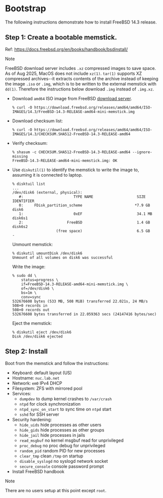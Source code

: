 # Bootstrap

The following instructions demonstrate how to install FreeBSD 14.3 release.


## Step 1: Create a bootable memstick.

Ref: https://docs.freebsd.org/en/books/handbook/bsdinstall/

> [!NOTE]
> FreeBSD download server includes `.xz` compressed images to save space.
> As of Aug 2025, MacOS does not include `xz(1)`. `tar(1)` supports XZ
> compressed archives--it extracts contents of the archive instead of
> keeping the image `.iso` or `.img`, which is to be written to the external
> memstick with `dd(1)`. Therefore the instructions below download `.img`
> instead of `.img.xz`.

* Download `amd64` ISO image from FreeBSD
  [download server](https://download.freebsd.org/releases/amd64/amd64/ISO-IMAGES/).

  ```console
  % curl -O https://download.freebsd.org/releases/amd64/amd64/ISO-IMAGES/14.3/FreeBSD-14.3-RELEASE-amd64-mini-memstick.img
  ```

* Download checksum list:

  ```console
  % curl -O https://download.freebsd.org/releases/amd64/amd64/ISO-IMAGES/14.3/CHECKSUM.SHA512-FreeBSD-14.3-RELEASE-amd64
  ```

* Verify checksum:

  ```console
  % shasum -c CHECKSUM.SHA512-FreeBSD-14.3-RELEASE-amd64 --ignore-missing
  FreeBSD-14.3-RELEASE-amd64-mini-memstick.img: OK
  ```

* Use `diskutil(1)` to identify the memstick to write the image to, assuming
  it is connected to laptop.

  ```console
  % disktuil list
  ...
  /dev/disk6 (external, physical):
     #:                       TYPE NAME                    SIZE       IDENTIFIER
     0:     FDisk_partition_scheme                        *7.9 GB     disk6
     1:                       0xEF                         34.1 MB    disk6s1
     2:                    FreeBSD                         1.4 GB     disk6s2
                      (free space)                         6.5 GB     -
  ```

  Unmount memstick:

  ```console
  % diskutil umountDisk /dev/disk6
  Unmount of all volumes on disk6 was successful
  ```

  Write the image:

  ```console
  % sudo dd \
      status=progress \
      if=FreeBSD-14.3-RELEASE-amd64-mini-memstick.img \
      of=/dev/disk6 \
      bs=1m \
      conv=sync
  532676608 bytes (533 MB, 508 MiB) transferred 22.021s, 24 MB/s
  508+0 records in
  508+0 records out
  532676608 bytes transferred in 22.059363 secs (24147416 bytes/sec)
  ```

  Eject the memstick:

  ```console
  % diskutil eject /dev/disk6
  Disk /dev/disk6 ejected
  ```

## Step 2: Install

Boot from the memstick and follow the instructions:

* Keyboard: default layout (US)
* Hostname: `nuc.lab.net`
* Network: `em0` IPv4 DHCP
* Filesystem: ZFS with mirrored pool
* Services:
  - `dumpdev` to dump kernel crashes to `/var/crash`
  - `ntpd` for clock synchronization
  - `ntpd_sync_on_start` to sync time on `ntpd` start
  - `sshd` for SSH server
* Security hardening:
  - `hide_uids` hide processes as other users
  - `hide_gids` hide processes as other groups
  - `hide_jail` hide processes in jails
  - `read_msgbuf` no kernel msgbuf read for unprivileged
  - `proc_debug` no proc debug for unprivileged
  - `random_pid` random PID for new processes
  - `clear_tmp` clean `/tmp` on startup
  - `disable_syslogd` no syslogd network socket
  - `secure_console` console password prompt
* Install FreeBSD handbook

> [!NOTE]
> There are no users setup at this point except `root`.
